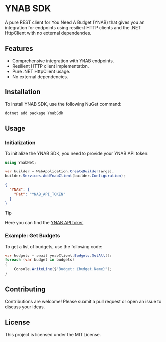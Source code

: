 # YNAB SDK

A pure REST client for You Need A Budget (YNAB) that gives you an integration for endpoints using resilient HTTP
clients and the .NET HttpClient with no external dependencies.

## Features

- Comprehensive integration with YNAB endpoints.
- Resilient HTTP client implementation.
- Pure .NET HttpClient usage.
- No external dependencies.

## Installation

To install YNAB SDK, use the following NuGet command:

```shell
dotnet add package YnabSdk
```

## Usage

### Initialization

To initialize the YNAB SDK, you need to provide your YNAB API token:

```csharp
using YnabNet;

var builder = WebApplication.CreateBuilder(args);
builder.Services.AddYnabClient(builder.Configuration);
```

```json
{
  "YNAB": {
    "Pat": "YNAB_API_TOKEN"
  }
}
```
> [!TIP]
> Here you can find the [YNAB API token](https://app.youneedabudget.com/settings/developer).

### Example: Get Budgets

To get a list of budgets, use the following code:

```csharp
var budgets = await ynabClient.Budgets.GetAll();
foreach (var budget in budgets)
{
    Console.WriteLine($"Budget: {budget.Name}");
}
```

## Contributing

Contributions are welcome! Please submit a pull request or open an issue to discuss your ideas.

## License

This project is licensed under the MIT License.
